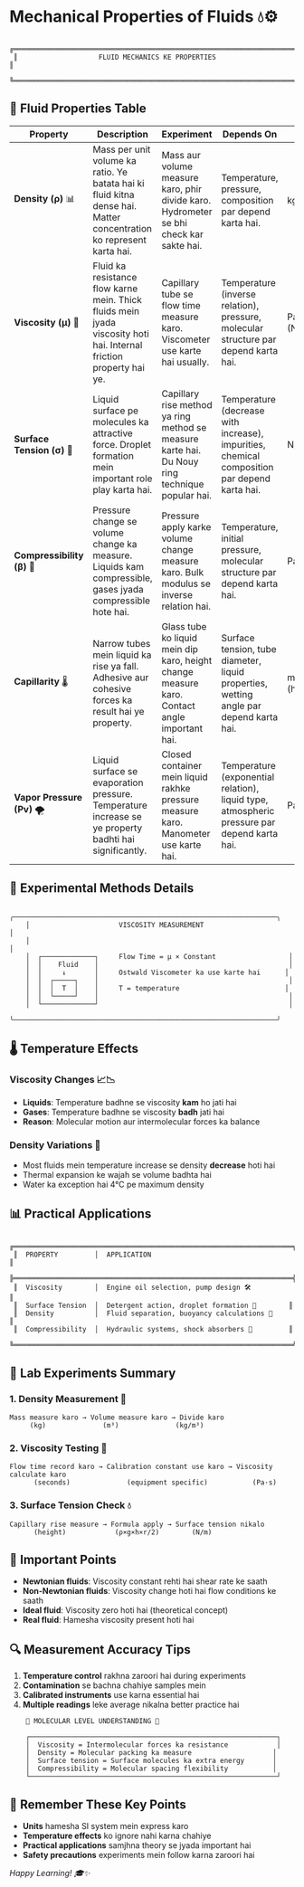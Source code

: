 # Mechanical Properties of Fluids 💧⚙️

```
 ╔══════════════════════════════════════════════════════════════════════╗
 ║                    FLUID MECHANICS KE PROPERTIES                     ║
 ╚══════════════════════════════════════════════════════════════════════╝
```

## 🌊 Fluid Properties Table

| Property | Description | Experiment | Depends On | Unit |
|----------|-------------|------------|------------|------|
| **Density (ρ)** 📊 | Mass per unit volume ka ratio. Ye batata hai ki fluid kitna dense hai. Matter concentration ko represent karta hai. | Mass aur volume measure karo, phir divide karo. Hydrometer se bhi check kar sakte hai. | Temperature, pressure, composition par depend karta hai. | kg/m³ |
| **Viscosity (μ)** 🍯 | Fluid ka resistance flow karne mein. Thick fluids mein jyada viscosity hoti hai. Internal friction property hai ye. | Capillary tube se flow time measure karo. Viscometer use karte hai usually. | Temperature (inverse relation), pressure, molecular structure par depend karta hai. | Pa·s (N·s/m²) |
| **Surface Tension (σ)** 💎 | Liquid surface pe molecules ka attractive force. Droplet formation mein important role play karta hai. | Capillary rise method ya ring method se measure karte hai. Du Nouy ring technique popular hai. | Temperature (decrease with increase), impurities, chemical composition par depend karta hai. | N/m |
| **Compressibility (β)** 🔄 | Pressure change se volume change ka measure. Liquids kam compressible, gases jyada compressible hote hai. | Pressure apply karke volume change measure karo. Bulk modulus se inverse relation hai. | Temperature, initial pressure, molecular structure par depend karta hai. | Pa⁻¹ |
| **Capillarity** 🌡️ | Narrow tubes mein liquid ka rise ya fall. Adhesive aur cohesive forces ka result hai ye property. | Glass tube ko liquid mein dip karo, height change measure karo. Contact angle important hai. | Surface tension, tube diameter, liquid properties, wetting angle par depend karta hai. | m (height) |
| **Vapor Pressure (Pv)** 🌪️ | Liquid surface se evaporation pressure. Temperature increase se ye property badhti hai significantly. | Closed container mein liquid rakhke pressure measure karo. Manometer use karte hai. | Temperature (exponential relation), liquid type, atmospheric pressure par depend karta hai. | Pa |

## 🔬 Experimental Methods Details

```
    ╭─────────────────────────────────────────────────────────────────╮
    │                      VISCOSITY MEASUREMENT                      │
    │                                                                 │
    │  ┌─────────────┐     Flow Time = μ × Constant                  │
    │  │    Fluid    │                                               │
    │  │     ↓       │     Ostwald Viscometer ka use karte hai      │
    │  │  ┌─────┐    │                                               │
    │  │  │  T  │    │     T = temperature                          │
    │  │  └─────┘    │                                               │
    │  └─────────────┘                                               │
    ╰─────────────────────────────────────────────────────────────────╯
```

## 🌡️ Temperature Effects

### Viscosity Changes 📈📉
- **Liquids**: Temperature badhne se viscosity **kam** ho jati hai
- **Gases**: Temperature badhne se viscosity **badh** jati hai
- **Reason**: Molecular motion aur intermolecular forces ka balance

### Density Variations 🔄
- Most fluids mein temperature increase se density **decrease** hoti hai
- Thermal expansion ke wajah se volume badhta hai
- Water ka exception hai 4°C pe maximum density

## 📊 Practical Applications

```
 ╔═════════════════════════════════════════════════════════════════════╗
 ║  PROPERTY         │  APPLICATION                                    ║
 ╠═════════════════════════════════════════════════════════════════════╣
 ║  Viscosity        │  Engine oil selection, pump design 🛠️          ║
 ║  Surface Tension  │  Detergent action, droplet formation 🧼        ║
 ║  Density          │  Fluid separation, buoyancy calculations 🚢     ║
 ║  Compressibility  │  Hydraulic systems, shock absorbers 🔧         ║
 ╚═════════════════════════════════════════════════════════════════════╝
```

## 🧪 Lab Experiments Summary

### 1. Density Measurement 📏
```
Mass measure karo → Volume measure karo → Divide karo
     (kg)              (m³)              (kg/m³)
```

### 2. Viscosity Testing 🌊
```
Flow time record karo → Calibration constant use karo → Viscosity calculate karo
      (seconds)              (equipment specific)           (Pa·s)
```

### 3. Surface Tension Check 💧
```
Capillary rise measure → Formula apply → Surface tension nikalo
      (height)            (ρ×g×h×r/2)        (N/m)
```

## 🎯 Important Points

- **Newtonian fluids**: Viscosity constant rehti hai shear rate ke saath
- **Non-Newtonian fluids**: Viscosity change hoti hai flow conditions ke saath
- **Ideal fluid**: Viscosity zero hoti hai (theoretical concept)
- **Real fluid**: Hamesha viscosity present hoti hai

## 🔍 Measurement Accuracy Tips

1. **Temperature control** rakhna zaroori hai during experiments
2. **Contamination** se bachna chahiye samples mein
3. **Calibrated instruments** use karna essential hai
4. **Multiple readings** leke average nikalna better practice hai

```
    🧬 MOLECULAR LEVEL UNDERSTANDING 🧬
    
    ┌─────────────────────────────────────────────────────────────┐
    │  Viscosity = Intermolecular forces ka resistance            │
    │  Density = Molecular packing ka measure                    │
    │  Surface tension = Surface molecules ka extra energy       │
    │  Compressibility = Molecular spacing flexibility           │
    └─────────────────────────────────────────────────────────────┘
```

## 📝 Remember These Key Points

- **Units** hamesha SI system mein express karo
- **Temperature effects** ko ignore nahi karna chahiye
- **Practical applications** samjhna theory se jyada important hai
- **Safety precautions** experiments mein follow karna zaroori hai

*Happy Learning! 🎓✨*
